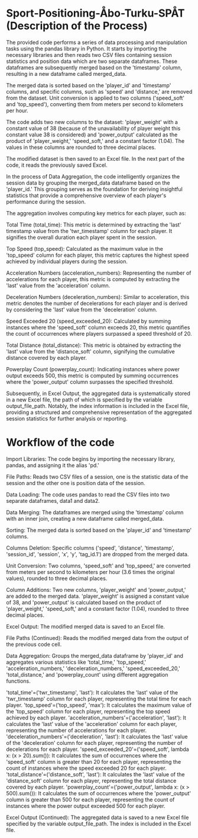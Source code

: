 # Sport-Positioning-Åbo-Turku-SPÅT (Description of the Process)
The provided code performs a series of data processing and manipulation tasks using the pandas library in Python. It starts by importing the necessary libraries and then reads two CSV files containing session statistics and position data which are two separate dataframes. These dataframes are subsequently merged based on the 'timestamp' column, resulting in a new dataframe called merged_data.


The merged data is sorted based on the 'player_id' and 'timestamp' columns, and specific columns, such as 'speed' and 'distance,' are removed from the dataset. Unit conversion is applied to two columns ('speed_soft' and 'top_speed'), converting them from meters per second to kilometers per hour.


The code adds two new columns to the dataset: 'player_weight' with a constant value of 38 (because of the unavailability of player weight this constant value 38 is considered) and 'power_output' calculated as the product of 'player_weight,' 'speed_soft,' and a constant factor (1.04). The values in these columns are rounded to three decimal places.


The modified dataset is then saved to an Excel file. In the next part of the code, it reads the previously saved Excel.


In the process of Data Aggregation, the code intelligently organizes the session data by grouping the merged_data dataframe based on the 'player_id.' This grouping serves as the foundation for deriving insightful statistics that provide a comprehensive overview of each player's performance during the session.


The aggregation involves computing key metrics for each player, such as:


Total Time (total_time): This metric is determined by extracting the 'last' timestamp value from the 'twr_timestamp' column for each player. It signifies the overall duration each player spent in the session.


Top Speed (top_speed): Calculated as the maximum value in the 'top_speed' column for each player, this metric captures the highest speed achieved by individual players during the session.


Acceleration Numbers (acceleration_numbers): Representing the number of accelerations for each player, this metric is computed by extracting the 'last' value from the 'acceleration' column.


Deceleration Numbers (deceleration_numbers): Similar to acceleration, this metric denotes the number of decelerations for each player and is derived by considering the 'last' value from the 'deceleration' column.


Speed Exceeded 20 (speed_exceeded_20): Calculated by summing instances where the 'speed_soft' column exceeds 20, this metric quantifies the count of occurrences where players surpassed a speed threshold of 20.


Total Distance (total_distance): This metric is obtained by extracting the 'last' value from the 'distance_soft' column, signifying the cumulative distance covered by each player.


Powerplay Count (powerplay_count): Indicating instances where power output exceeds 500, this metric is computed by summing occurrences where the 'power_output' column surpasses the specified threshold.


Subsequently, in Excel Output, the aggregated data is systematically stored in a new Excel file, the path of which is specified by the variable output_file_path. Notably, the index information is included in the Excel file, providing a structured and comprehensive representation of the aggregated session statistics for further analysis or reporting.
# Workflow of the code
Import Libraries: The code begins by importing the necessary library, pandas, and assigning it the alias 'pd.'


File Paths: Reads two CSV files of a session, one is the statistic data of the session and the other one is position data of the session.


Data Loading: The code uses pandas to read the CSV files into two separate dataframes, data1 and data2.


Data Merging: The dataframes are merged using the 'timestamp' column with an inner join, creating a new dataframe called merged_data.


Sorting: The merged data is sorted based on the 'player_id' and 'timestamp' columns.


Columns Deletion: Specific columns ('speed', 'distance', 'timestamp', 'session_id', 'session', 'x', 'y', 'tag_id.1') are dropped from the merged data.


Unit Conversion: Two columns, 'speed_soft' and 'top_speed,' are converted from meters per second to kilometers per hour (3.6 times the original values), rounded to three decimal places.


Column Additions: Two new columns, 'player_weight' and 'power_output,' are added to the merged data. 'player_weight' is assigned a constant value of 38, and 'power_output' is calculated based on the product of 'player_weight,' 'speed_soft,' and a constant factor (1.04), rounded to three decimal places.


Excel Output: The modified merged data is saved to an Excel file.


File Paths (Continued): Reads the modified merged data from the output of the previous code cell.


Data Aggregation: Groups the merged_data dataframe by 'player_id' and aggregates various statistics like 'total_time,' 'top_speed,' 'acceleration_numbers,' 'deceleration_numbers,' 'speed_exceeded_20,' 'total_distance,' and 'powerplay_count' using different aggregation functions.


'total_time'=('twr_timestamp', 'last'): It calculates the 'last' value of the 'twr_timestamp' column for each player, representing the total time for each player.
'top_speed'=('top_speed', 'max'): It calculates the maximum value of the 'top_speed' column for each player, representing the top speed achieved by each player.
'acceleration_numbers'=('acceleration', 'last'): It calculates the 'last' value of the 'acceleration' column for each player, representing the number of accelerations for each player.
'deceleration_numbers'=('deceleration', 'last'): It calculates the 'last' value of the 'deceleration' column for each player, representing the number of decelerations for each player.
'speed_exceeded_20'=('speed_soft', lambda x: (x > 20).sum()): It calculates the sum of occurrences where the 'speed_soft' column is greater than 20 for each player, representing the count of instances where the speed exceeded 20 for each player.
'total_distance'=('distance_soft', 'last'): It calculates the 'last' value of the 'distance_soft' column for each player, representing the total distance covered by each player.
'powerplay_count'=('power_output', lambda x: (x > 500).sum()): It calculates the sum of occurrences where the 'power_output' column is greater than 500 for each player, representing the count of instances where the power output exceeded 500 for each player.


Excel Output (Continued): The aggregated data is saved to a new Excel file specified by the variable output_file_path. The index is included in the Excel file.

